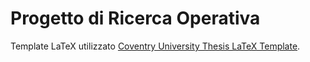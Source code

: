 # Progetto di Ricerca Operativa

Template LaTeX utilizzato [Coventry University Thesis LaTeX Template](https://github.com/GR8DAN/coventry-thesis).
